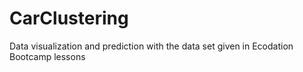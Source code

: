 # CarClustering

Data visualization and prediction with the data set given in Ecodation Bootcamp lessons
